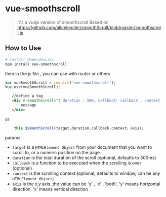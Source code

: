 # vue-smoothscroll

> it&#x27;s a vuejs version of smoothscroll Based on https://github.com/alicelieutier/smoothScroll/blob/master/smoothscroll.js

## How to Use

``` bash
# install dependencies
npm install vue-smoothscroll
```
then in the js file , you can use with router or others
``` javascript
var vueSmoothScroll = require('vue-smoothscroll');
Vue.use(vueSmoothScroll);

```

```html
   //define a tag
   <div v-smoothscroll="{ duration : 500, callback: callback , context : undefined }" class="message">
       message
   </div>
```

or

```javascript
    this.$SmoothScroll(target,duration,callback,context，axis);
```
params
* `target` is a `HTMLElement Object` from your document that you want to scroll to, or a numeric position on the page
* `duration` is the total duration of the scroll (optional, defaults to 500ms)
* `callback` is a function to be executed when the scrolling is over (optional)
* `context` is the scrolling context (optional, defaults to window, can be any `HTMLElement Object`)
* `axis` is the x,y axis ,the value can be 'y' , 'x' , 'both', 'y' means horizontal direction, 'x' means vertical direction